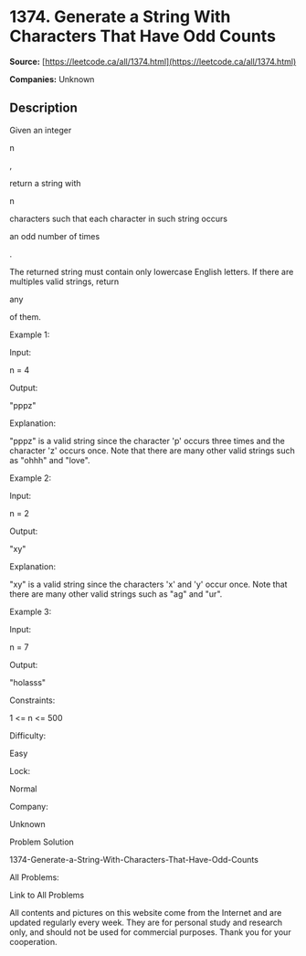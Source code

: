 # 1374. Generate a String With Characters That Have Odd Counts

**Source:** [https://leetcode.ca/all/1374.html](https://leetcode.ca/all/1374.html)

**Companies:** Unknown

## Description

Given an integer

n

,

return a string with

n

characters
            such that each character in such string occurs

an odd number of
                times

.

The returned string must contain only lowercase English letters. If there are
                multiples valid strings, return

any

of them.

Example 1:

Input:

n = 4

Output:

"pppz"

Explanation:

"pppz" is a valid string since the character 'p' occurs three times and the character 'z' occurs once. Note that there are many other valid strings such as "ohhh" and "love".

Example 2:

Input:

n = 2

Output:

"xy"

Explanation:

"xy" is a valid string since the characters 'x' and 'y' occur once. Note that there are many other valid strings such as "ag" and "ur".

Example 3:

Input:

n = 7

Output:

"holasss"

Constraints:

1 <= n <= 500

Difficulty:

Easy

Lock:

Normal

Company:

Unknown

Problem Solution

1374-Generate-a-String-With-Characters-That-Have-Odd-Counts

All Problems:

Link to All Problems

All contents and pictures on this website come from the Internet and are updated regularly every week. They are for personal study and research only, and should not be used for commercial purposes. Thank you for your cooperation.

